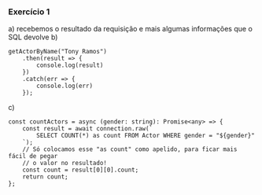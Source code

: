 ### Exercício 1
a) recebemos o resultado da requisição e mais algumas informações que o SQL devolve
b) 
```
getActorByName("Tony Ramos")
    .then(result => {
        console.log(result)
    })
    .catch(err => {
        console.log(err)
    });
```
c)
```
const countActors = async (gender: string): Promise<any> => {
    const result = await connection.raw(`
        SELECT COUNT(*) as count FROM Actor WHERE gender = "${gender}"
    `);
    // Só colocamos esse "as count" como apelido, para ficar mais fácil de pegar
    // o valor no resultado!
    const count = result[0][0].count;
    return count;
};
```